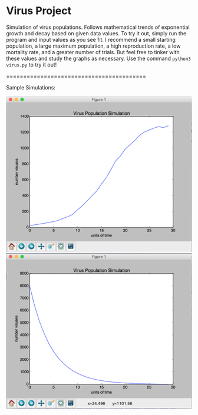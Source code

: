 # Virus Project
Simulation of virus populations. Follows mathematical trends of exponential growth and decay based on given data values.
To try it out, simply run the program and input values as you see fit. I recommend a small starting population,
a large maximum population, a high reproduction rate, a low mortality rate, and a greater number of trials. But feel 
free to tinker with these values and study the graphs as necessary. Use the command `python3 virus.py` to try it out!

=========================================

Sample Simulations:

![Alt text](VirusSim1.png)
![Alt text](VirusSim2.png)
